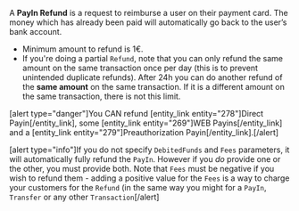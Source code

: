 A **PayIn Refund** is a request to reimburse a user on their payment card. The money which has already been paid will automatically go back to the user’s bank account.
* Minimum amount to refund is 1€.
* If you're doing a partial `Refund`, note that you can only refund the same amount on the same transaction once per day (this is to prevent unintended duplicate refunds). After 24h you can do another refund of the **same amount** on the same transaction. If it is a different amount on the same transaction, there is not this limit. 

[alert type="danger"]You CAN refund [entity_link entity="278"]Direct Payin[/entity_link], some [entity_link entity="269"]WEB Payins[/entity_link] and a [entity_link entity="279"]Preauthorization Payin[/entity_link].[/alert]

[alert type="info"]If you do not specify `DebitedFunds` and `Fees` parameters, it will automatically fully refund the `PayIn`. However if you *do* provide one or the other, you must provide both. Note that `Fees` must be negative if you wish to refund them - adding a positive value for the `Fees` is a way to charge your customers for the `Refund` (in the same way you might for a `PayIn`, `Transfer` or any other `Transaction`[/alert]
